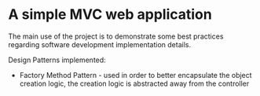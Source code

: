 ﻿# A simple MVC web application

The main use of the project is to demonstrate some best practices regarding software development implementation details.

Design Patterns implemented:
 * Factory Method Pattern - used in order to better encapsulate the object creation logic, the creation logic is abstracted away from the controller
